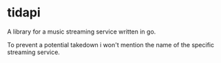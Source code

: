 # tidapi
A library for a music streaming service written in go.

To prevent a potential takedown i won't mention the name of the specific streaming service.
